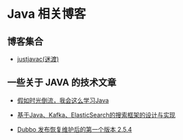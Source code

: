 # Java 相关博客

## 博客集合

* [justjavac(迷渡)](http://justjavac.iteye.com/)

## 一些关于 JAVA 的技术文章

* [假如时光倒流，我会这么学习Java](http://ms.csdn.net/geek/208784)

* [基于Java、Kafka、ElasticSearch的搜索框架的设计与实现](http://timeyang.com/articles/12/2017/09/02/%E5%9F%BA%E4%BA%8EJava%E3%80%81Kafka%E3%80%81ElasticSearch%E7%9A%84%E6%90%9C%E7%B4%A2%E6%A1%86%E6%9E%B6%E7%9A%84%E8%AE%BE%E8%AE%A1%E4%B8%8E%E5%AE%9E%E7%8E%B0)

* [Dubbo 发布恢复维护后的第一个版本 2.5.4](http://www.oschina.net/news/88477/dubbo-2-5-4)

